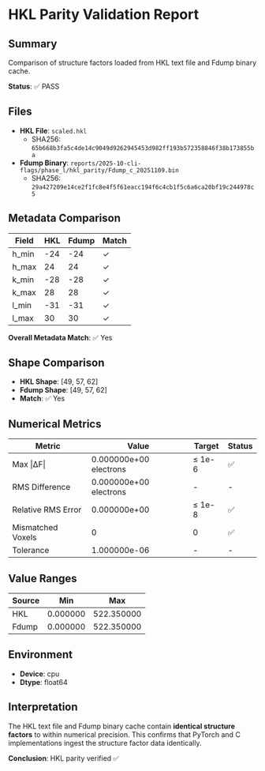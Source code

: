 # HKL Parity Validation Report

## Summary

Comparison of structure factors loaded from HKL text file and Fdump binary cache.

**Status**: ✅ PASS

## Files

- **HKL File**: `scaled.hkl`
  - SHA256: `65b668b3fa5c4de14c9049d9262945453d982ff193b572358846f38b173855ba`
- **Fdump Binary**: `reports/2025-10-cli-flags/phase_l/hkl_parity/Fdump_c_20251109.bin`
  - SHA256: `29a427209e14ce2f1fc8e4f5f61eacc194f6c4cb1f5c6a6ca20bf19c244978c5`

## Metadata Comparison

| Field | HKL | Fdump | Match |
|-------|-----|-------|-------|
| h_min | -24 | -24 | ✓ |
| h_max | 24 | 24 | ✓ |
| k_min | -28 | -28 | ✓ |
| k_max | 28 | 28 | ✓ |
| l_min | -31 | -31 | ✓ |
| l_max | 30 | 30 | ✓ |

**Overall Metadata Match**: ✅ Yes

## Shape Comparison

- **HKL Shape**: [49, 57, 62]
- **Fdump Shape**: [49, 57, 62]
- **Match**: ✅ Yes

## Numerical Metrics

| Metric | Value | Target | Status |
|--------|-------|--------|--------|
| Max \|ΔF\| | 0.000000e+00 electrons | ≤ 1e-6 | ✅ |
| RMS Difference | 0.000000e+00 electrons | - | - |
| Relative RMS Error | 0.000000e+00 | ≤ 1e-8 | ✅ |
| Mismatched Voxels | 0 | 0 | ✅ |
| Tolerance | 1.000000e-06 | - | - |

## Value Ranges

| Source | Min | Max |
|--------|-----|-----|
| HKL | 0.000000 | 522.350000 |
| Fdump | 0.000000 | 522.350000 |

## Environment

- **Device**: cpu
- **Dtype**: float64

## Interpretation

The HKL text file and Fdump binary cache contain **identical structure factors**
to within numerical precision. This confirms that PyTorch and C implementations
ingest the structure factor data identically.

**Conclusion**: HKL parity verified ✅
